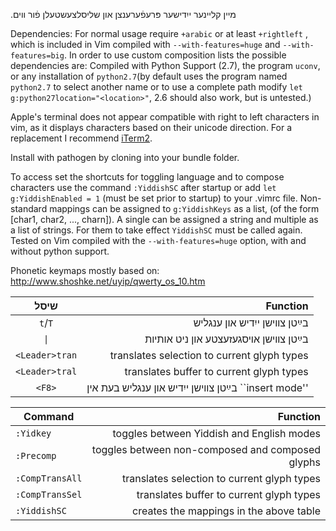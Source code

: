 מײן קלײנער ייִדישער פּרעפֿערענצן און שליסלצעשטעלן פֿור װים.&#8207;

Dependencies: For normal usage require `+arabic` or at least `+rightleft` , which is included in Vim compiled with `--with-features=huge` and `--with-features=big`. In order to use custom composition lists the possible dependencies are: Compiled with Python Support (2.7), the program `uconv`, or any installation of `python2.7`(by default uses the program named `python2.7` to select another name or to use a complete path modify `let g:python27location="<location>"`, 2.6 should also work, but is untested.) 

Apple's terminal does not appear compatible with right to left characters in vim, as it displays characters based on their unicode direction. For a replacement I recommend [iTerm2](http://iTerm2.com). 

Install with pathogen by cloning into your bundle folder.

To access set the shortcuts for toggling language and to compose characters use the command
`:YiddishSC` after startup or add `let g:YiddishEnabled = 1` (must be set prior to startup)
to your .vimrc file. Non-standard mappings can be assigned to `g:YiddishKeys` as a list, (of the form [char1, char2, ..., charn]). A single can
be assigned a string and multiple as a list of strings. For them to take effect `YiddishSC`
must be called again. Tested on Vim compiled with the `--with-features=huge` option, with
and without python support.

Phonetic keymaps mostly based on: http://www.shoshke.net/uyip/qwerty_os_10.htm

| שיסל                              | Function                                              |
|:---------------------------------:| -----------------------------------------------------:|
| `t`/`T`                           | בײַטן צװישן ייִדיש און ענגליש                           |
| <code>&#124;</code>               | בײַטן צװישן אױסגעזעצטע און ניט אותיות                  |
| <code>&#60;Leader&#62;tran</code> | translates selection to current glyph types           |
| <code>&#60;Leader&#62;tral</code> | translates buffer to current glyph types              |
| <code>&#60;F8&#62;</code>         | בײַטן צװישן ייִדיש און ענגליש בעת אין ``i&#8207;ns&#8207;e&#8207;rt&#8207; mo&#8207;d&#8207;e&#8207;''   |


| Command                           | Function                                              |
| --------------------------------- | -----------------------------------------------------:|
| `:Yidkey`                         | toggles between Yiddish and English modes             |
| `:Precomp`                        | toggles between non-composed and composed glyphs      |
| `:CompTransAll`                   | translates selection to current glyph types           |
| `:CompTransSel`                   | translates buffer to current glyph types              |
| `:YiddishSC`                      | creates the mappings in the above table               |
